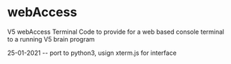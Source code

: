 # webAccess
V5 webAccess Terminal
Code to provide for a web based console terminal to a running V5 brain program

25-01-2021 -- port to python3, usign xterm.js for interface



